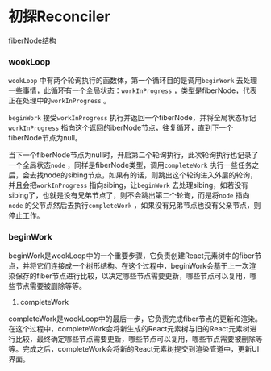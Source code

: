 # 初探Reconciler

[fiberNode结构](%E5%88%9D%E6%8E%A2Reconciler%20956b83df90e64e6b8a06fc74a1ec11e1/fiberNode%E7%BB%93%E6%9E%84%20a648a76f27bb406c9f513918c349bec9.md)

### wookLoop

`wookLoop` 中有两个轮询执行的函数体，第一个循环目的是调用`beginWork` 去处理一些事情，此循环有一个全局状态：`workInProgress` ，类型是fiberNode，代表正在处理中的`workInProgress` 。

 `beginWork` 接受`workInProgress` 执行并返回一个fiberNode，并将全局状态标记`workInProgress` 指向这个返回的iberNode节点，往复循环，直到下一个fiberNode节点为null。

当下一个fiberNode节点为null时，开启第二个轮询执行，此次轮询执行也记录了一个全局状态`node` ，同样是fiberNode类型，调用`completeWork` 执行一些任务之后，会去找node的sibing节点，如果有的话，则跳出这个轮询进入外层的轮询，并且会把`workInProgress` 指向sibing，让`beginWork` 去处理sibing，如若没有sibing了，也就是没有兄弟节点了，则不会跳出第二个轮询，而是将`node` 指向`node` 的父节点然后去执行`completeWork` ，如果没有兄弟节点也没有父亲节点，则停止工作。 

### beginWork

beginWork是wookLoop中的一个重要步骤，它负责创建React元素树中的fiber节点，并将它们连接成一个树形结构。在这个过程中，beginWork会基于上一次渲染保存的fiber节点进行比较，以决定哪些节点需要更新，哪些节点可以复用，哪些节点需要被删除等等。

1. completeWork

completeWork是wookLoop中的最后一步，它负责完成fiber节点的更新和渲染。在这个过程中，completeWork会将新生成的React元素树与旧的React元素树进行比较，最终确定哪些节点需要更新，哪些节点可以复用，哪些节点需要被删除等等。完成之后，completeWork会将新的React元素树提交到渲染管道中，更新UI界面。